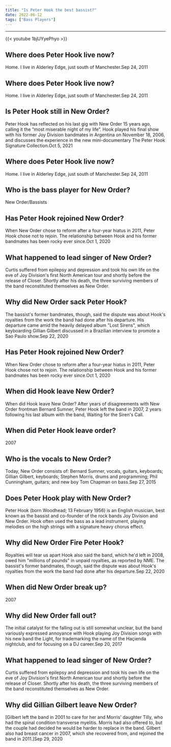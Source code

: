 ```yaml
---
title: "Is Peter Hook the best bassist?"
date: 2022-06-12
tags: ["Bass Players"]
---
```


---
{{< youtube 1bjUYyePhyo >}}
## Where does Peter Hook live now?
Home. I live in Alderley Edge, just south of Manchester.Sep 24, 2011

## Where does Peter Hook live now?
Home. I live in Alderley Edge, just south of Manchester.Sep 24, 2011

## Is Peter Hook still in New Order?
Peter Hook has reflected on his last gig with New Order 15 years ago, calling it the “most miserable night of my life”. Hook played his final show with his former Joy Division bandmates in Argentina on November 18, 2006, and discusses the experience in the new mini-documentary The Peter Hook Signature Collection.Oct 5, 2021

## Where does Peter Hook live now?
Home. I live in Alderley Edge, just south of Manchester.Sep 24, 2011

## Who is the bass player for New Order?
New Order/Bassists

## Has Peter Hook rejoined New Order?
When New Order chose to reform after a four-year hiatus in 2011, Peter Hook chose not to rejoin. The relationship between Hook and his former bandmates has been rocky ever since.Oct 1, 2020

## What happened to lead singer of New Order?
Curtis suffered from epilepsy and depression and took his own life on the eve of Joy Division's first North American tour and shortly before the release of Closer. Shortly after his death, the three surviving members of the band reconstituted themselves as New Order.

## Why did New Order sack Peter Hook?
The bassist's former bandmates, though, said the dispute was about Hook's royalties from the work the band had done after his departure. His departure came amid the heavily delayed album "Lost Sirens", which keyboarding Gillian Gilbert discussed in a Brazilian interview to promote a Sao Paulo show.Sep 22, 2020

## Has Peter Hook rejoined New Order?
When New Order chose to reform after a four-year hiatus in 2011, Peter Hook chose not to rejoin. The relationship between Hook and his former bandmates has been rocky ever since.Oct 1, 2020

## When did Hook leave New Order?
When did Hook leave New Order? After years of disagreements with New Order frontman Bernard Sumner, Peter Hook left the band in 2007, 2 years following his last album with the band, Waiting for the Siren's Call.

## When did Peter Hook leave order?
2007

## Who is the vocals to New Order?
Today, New Order consists of: Bernard Sumner, vocals, guitars, keyboards; Gillian Gilbert, keyboards; Stephen Morris, drums and programming; Phil Cunningham, guitars; and new boy Tom Chapman on bass.Sep 27, 2015

## Does Peter Hook play with New Order?
Peter Hook (born Woodhead; 13 February 1956) is an English musician, best known as the bassist and co-founder of the rock bands Joy Division and New Order. Hook often used the bass as a lead instrument, playing melodies on the high strings with a signature heavy chorus effect.

## Why did New Order Fire Peter Hook?
Royalties will tear us apart Hook also said the band, which he'd left in 2008, owed him "millions of pounds" in unpaid royalties, as reported by NME. The bassist's former bandmates, though, said the dispute was about Hook's royalties from the work the band had done after his departure.Sep 22, 2020

## When did New Order break up?
2007

## Why did New Order fall out?
The initial catalyst for the falling out is still somewhat unclear, but the band variously expressed annoyance with Hook playing Joy Division songs with his new band the Light, for trademarking the name of the Haçienda nightclub, and for focusing on a DJ career.Sep 20, 2017

## What happened to lead singer of New Order?
Curtis suffered from epilepsy and depression and took his own life on the eve of Joy Division's first North American tour and shortly before the release of Closer. Shortly after his death, the three surviving members of the band reconstituted themselves as New Order.

## Why did Gillian Gilbert leave New Order?
[Gilbert left the band in 2001 to care for her and Morris' daughter Tilly, who had the spinal condition transverse myelitis. Morris had also offered to, but the couple had decided he would be harder to replace in the band. Gilbert also had breast cancer in 2007, which she recovered from, and rejoined the band in 2011.]Sep 29, 2020

